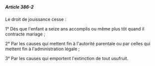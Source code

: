 ##### Article 386-2

Le droit de jouissance cesse :

1° Dès que l'enfant a seize ans accomplis ou même plus tôt quand il contracte mariage ;

2° Par les causes qui mettent fin à l'autorité parentale ou par celles qui mettent fin à l'administration légale ;

3° Par les causes qui emportent l'extinction de tout usufruit.

